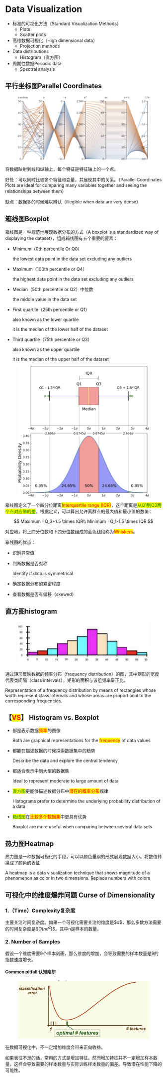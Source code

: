 # Data Visualization



* 标准的可视化方法（Standard Visualization Methods）
  * Plots
  * Scatter plots
* 高维数据可视化（High dimensional data）
  * Projection methods
* Data distributions
  * Histogram（直方图）
* 周期性数据Periodic data&#x20;
  * Spectral analysis

## 平行坐标图Parallel Coordinates

<figure><img src="../../.gitbook/assets/image (235).png" alt=""><figcaption></figcaption></figure>

将数据映射到线和纵轴上，每个特征是特征轴上的一个点。

好处：可以同时比较多个特征和变量，并展现其中的关系。（Parallel Coordinates Plots are ideal for comparing many variables together and seeing the relationships between them）

缺点：数据多的时候难以辨认（illegible when data are very dense）

## 箱线图Boxplot

箱线图是一种规范地展现数据分布的方式（A boxplot is a standardized way of displaying the dataset），组成箱线图有五个重要的要素：

*   Minimum（0th percentile Or Q0）

    the lowest data point in the data set excluding any outliers
*   Maximum（100th percentile or Q4）

    the highest data point in the data set excluding any outliers
*   Median（50th percentile or Q2）中位数

    the middle value in the data set
*   First quartile（25th percentile or Q1）

    also known as the lower quartile

    it is the median of the lower half of the dataset
*   Third quartile（75th percentile or Q3）

    also known as the upper quartile&#x20;

    it is the median of the upper half of the dataset

<figure><img src="../../.gitbook/assets/image (2).png" alt=""><figcaption></figcaption></figure>

箱线图定义了一个四分位距离<mark style="color:red;">Interquartile range (IQR)</mark>，这个距离是<mark style="color:green;">从Q1到Q3两个点对应值的差</mark>。根据定义，可以算出允许离群点的最大值和最小值的数值：

$$
Maximum =Q_3+1.5 \times IQR\\
Minimum =Q_1-1.5 \times IQR
$$

对应地，将上四分位数和下四分位数组成的蓝色线段称为<mark style="color:red;">Whiskers</mark>。

箱线图的优点：

* 识别异常值
*   判断数据是否对称

    Identify if data is symmetrical
* 确定数据分布的紧密程度
* 查看数据是否有偏移（skewed）

## 直方图histogram

<figure><img src="../../.gitbook/assets/image (1) (1) (1).png" alt=""><figcaption></figcaption></figure>

通过矩形反映数据的频率分布（frequency distribution）的图，其中矩形的宽度代表类间隔（class intervals），矩形的面积与该组频率呈正比。

Representation of a frequency distribution by means of rectangles whose width represent class intervals and whose areas are proportional to the corresponding frequencies.&#x20;

## 【<mark style="color:red;">VS</mark>】 Histogram vs. Boxplot

*   都是表示数据<mark style="color:red;">频率</mark>的图像

    Both are graphical representations for the <mark style="color:red;">frequency</mark> of data values
*   都能在描述数据的时候探索数据集中的趋势

    Describe the data and explore the central tendency
*   都适合表示中到大型的数据集

    Ideal to represent moderate to large amount of data
*   <mark style="color:green;">直方图</mark>更能够描述数据分布中<mark style="color:red;">潜在的概率分布</mark>规律

    Histograms prefer to determine the underlying probability distribution of a data
*   <mark style="color:green;">箱线图</mark>在<mark style="color:red;">比较多个数据集</mark>中更具有优势

    Boxplot are more useful when comparing between several data sets

## 热力图Heatmap

热力图是一种数据可视化的手段，可以以颜色量纲的形式展现数据大小。将数值转换成了颜色的表征

A heatmap is a data visualization technique that shows magnitude of a phenomenon as color in two dimensions. Replace numbers with colors

## 可视化中的维度爆炸问题 Curse of Dimensionality&#x20;

### 1.（Time）Complexity复杂度

主要关注时间复杂度。如果一个可视化需要关注的维度是\$$d\$$，那么多数方法需要的时间复杂度是\$$O(nd^2)\$$。其中n是样本的数量。

### 2. Number of Samples

假设一个维度需要9个样本刻画，那么维度的增加，会导致需要的样本数量是9的指数速度增长。

#### Common pitfall 认知陷阱

<figure><img src="../../.gitbook/assets/image (2) (1).png" alt=""><figcaption></figcaption></figure>

在数据可视化中，不一定增加维度会带来正向收益。

如果表征不足的话，常用的方式是增加特征。然而增加特征并不一定增加样本数量。这样会导致需要的样本数量与实际训练样本数量的偏差。导致潜在性能下降的可能性。

